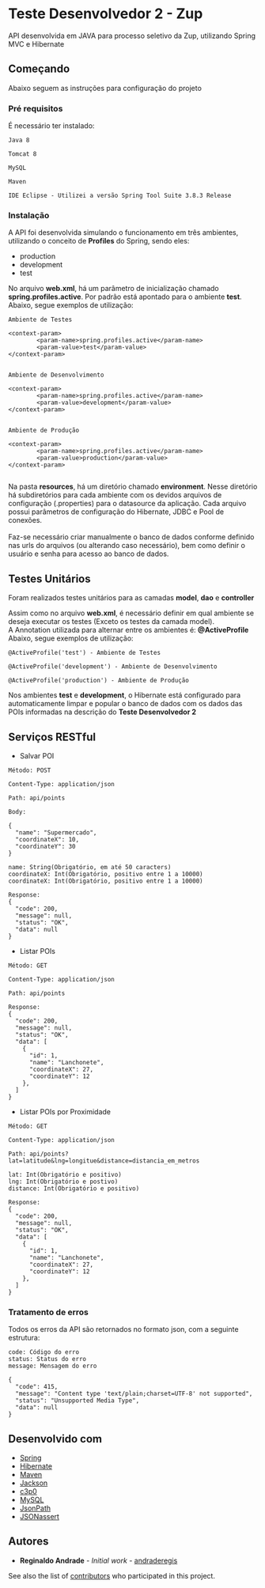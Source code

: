 # Teste Desenvolvedor 2 - Zup

API desenvolvida em JAVA para processo seletivo da Zup, utilizando Spring MVC e Hibernate

## Começando

Abaixo seguem as instruções para configuração do projeto

### Pré requisitos

É necessário ter instalado:

```
Java 8
```
```
Tomcat 8
```
```
MySQL
```
```
Maven
```
```
IDE Eclipse - Utilizei a versão Spring Tool Suite 3.8.3 Release
```
### Instalação

A API foi desenvolvida simulando o funcionamento em três ambientes, utilizando o conceito de <strong>Profiles</strong> do Spring, sendo eles: 
* production 
* development
* test

No arquivo <strong>web.xml</strong>, há um parâmetro de inicialização chamado <strong>spring.profiles.active</strong>. Por padrão está apontado para o ambiente <strong>test</strong>.</br>
Abaixo, segue exemplos de utilização:

```
Ambiente de Testes

<context-param>
		<param-name>spring.profiles.active</param-name>
		<param-value>test</param-value>
</context-param>
 
```
```
Ambiente de Desenvolvimento

<context-param>
		<param-name>spring.profiles.active</param-name>
		<param-value>development</param-value>
</context-param>
 
```
```
Ambiente de Produção

<context-param>
		<param-name>spring.profiles.active</param-name>
		<param-value>production</param-value>
</context-param>
 
 ```


Na pasta <strong>resources</strong>, há um diretório chamado <strong>environment</strong>. Nesse diretório há subdiretórios 
para cada ambiente com os devidos arquivos de configuração (.properties) para o datasource da aplicação. Cada arquivo possui parâmetros de configuração do Hibernate, JDBC e Pool de
conexões. </br></br>
Faz-se necessário criar manualmente o banco de dados conforme definido nas urls do arquivos (ou alterando caso necessário), bem como 
definir o usuário e senha para acesso ao banco de dados. 


## Testes Unitários

Foram realizados testes unitários para as camadas <strong>model</strong>, <strong>dao</strong> e <strong>controller</strong></br>

Assim como no arquivo <strong>web.xml</strong>, é necessário definir em qual ambiente se deseja executar os testes (Exceto os testes
da camada model).</br>
A Annotation utilizada para alternar entre os ambientes é: <strong>@ActiveProfile</strong></br>
Abaixo, segue exemplos de utilização:

```
@ActiveProfile('test') - Ambiente de Testes
```
```
@ActiveProfile('development') - Ambiente de Desenvolvimento
```
```
@ActiveProfile('production') - Ambiente de Produção
```

Nos ambientes <strong>test</strong> e <strong>development</strong>, o Hibernate está configurado para automaticamente limpar e popular
o banco de dados com os dados das POIs informadas na descrição do <strong>Teste Desenvolvedor 2</strong>

## Serviços RESTful

* Salvar POI
```
Método: POST
```
```
Content-Type: application/json
```
```
Path: api/points
```

```
Body:

{
  "name": "Supermercado",
  "coordinateX": 10,
  "coordinateY": 30
}

name: String(Obrigatório, em até 50 caracters)
coordinateX: Int(Obrigatório, positivo entre 1 a 10000)
coordinateX: Int(Obrigatório, positivo entre 1 a 10000)

```

```
Response:
{
  "code": 200,
  "message": null,
  "status": "OK",
  "data": null
}

```

* Listar POIs
```
Método: GET
```
```
Content-Type: application/json
```
```
Path: api/points
```

```
Response:
{
  "code": 200,
  "message": null,
  "status": "OK",
  "data": [
    {
      "id": 1,
      "name": "Lanchonete",
      "coordinateX": 27,
      "coordinateY": 12
    },
  ]
}
```

* Listar POIs por Proximidade
```
Método: GET
```
```
Content-Type: application/json
```
```
Path: api/points?lat=latitude&lng=longitue&distance=distancia_em_metros

lat: Int(Obrigatório e positivo)
lng: Int(Obrigatório e postivo)
distance: Int(Obrigatório e positivo)
```

```
Response:
{
  "code": 200,
  "message": null,
  "status": "OK",
  "data": [
    {
      "id": 1,
      "name": "Lanchonete",
      "coordinateX": 27,
      "coordinateY": 12
    },
  ]
}
```

### Tratamento de erros
Todos os erros da API são retornados no formato json, com a seguinte estrutura:</br>

```
code: Código do erro
status: Status do erro
message: Mensagem do erro
 
{
  "code": 415,
  "message": "Content type 'text/plain;charset=UTF-8' not supported",
  "status": "Unsupported Media Type",
  "data": null
}
```


## Desenvolvido com 

* [Spring](http://https://spring.io/)
* [Hibernate](http://hibernate.org/)
* [Maven](https://maven.apache.org/) 
* [Jackson](http://jackson.codehaus.org) 
* [c3p0](http://www.mchange.com/projects/c3p0/) 
* [MySQL](https://www.mysql.com/) 
* [JsonPath](https://github.com/jayway/JsonPath) 
* [JSONassert](https://github.com/skyscreamer/JSONassert) 


## Autores

* **Reginaldo Andrade** - *Initial work* - [andraderegis](https://github.com/andraderegis)

See also the list of [contributors](https://github.com/your/project/contributors) who participated in this project.


